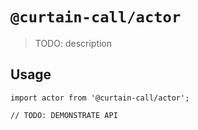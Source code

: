 # `@curtain-call/actor`

> TODO: description

## Usage

```
import actor from '@curtain-call/actor';

// TODO: DEMONSTRATE API
```
